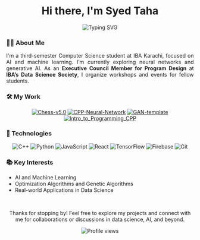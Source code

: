 <!-- GitHub Profile README -->

<h1 align="center">Hi there, I'm Syed Taha</h1>

<div align="center">
    <img src="https://readme-typing-svg.herokuapp.com?font=Fira+Code&weight=500&pause=1000&color=00F7F7&center=true&vCenter=true&width=600&lines=Executive+Council+@DSS+IBA;Teaching+Assistant+@IBA;xSWE+Fellow+@Headstarter;CS+Student+@IBA,+Karachi" alt="Typing SVG" />
</div>


### 👨‍💻 About Me

<p align="justify">
  I'm a third-semester Computer Science student at IBA Karachi, focused on AI and machine learning. I’m currently exploring neural networks and generative AI. As an <b>Executive Council Member for Program Design</b> at <b>IBA’s Data Science Society</b>, I organize workshops and events for fellow students.
</p>

### 🛠️ My Work

<div align="center">
    
[![Chess-v5.0](https://img.shields.io/badge/Chess--v5.0-FF4757?style=for-the-badge&logo=chess&logoColor=white&height=20)](https://github.com/syedtaha22/Chess-v5.0)
[![CPP-Neural-Network](https://img.shields.io/badge/CPP--Neural--Network-00B894?style=for-the-badge&logo=cplusplus&logoColor=white&height=20)](https://github.com/syedtaha22/CPP-Neural-Network)
[![GAN-template](https://img.shields.io/badge/GAN--template-5F27CD?style=for-the-badge&logo=tensorflow&logoColor=white&height=20)](https://github.com/syedtaha22/GAN-template)
[![Intro_to_Programming_CPP](https://img.shields.io/badge/Intro_to_Programming_CPP-1DD1A1?style=for-the-badge&logo=cplusplus&logoColor=white&height=20)](https://github.com/syedtaha22/Intro_to_Programming_CPP)

</div>

### 🔧 Technologies

<div align="center">
  <img src="https://img.icons8.com/color/48/000000/c-plus-plus-logo.png" alt="C++" />
  <img src="https://img.icons8.com/color/48/000000/python.png" alt="Python" />
  <img src="https://img.icons8.com/color/48/000000/javascript.png" alt="JavaScript" />
  <img src="https://img.icons8.com/color/48/000000/react-native.png" alt="React" />
  <img src="https://img.icons8.com/color/48/000000/tensorflow.png" alt="TensorFlow" />
  <img src="https://img.icons8.com/color/48/000000/firebase.png" alt="Firebase" />
  <img src="https://img.icons8.com/color/48/000000/git.png" alt="Git" />
</div>

### 📚 Key Interests

- AI and Machine Learning
- Optimization Algorithms and Genetic Algorithms
- Real-world Applications in Data Science

</br>

<p align="center">Thanks for stopping by! Feel free to explore my projects and connect with me for collaborations or discussions in data science, AI, and beyond.</p>

<p align="center">
    <img src="https://komarev.com/ghpvc/?username=syedtaha22&color=brightgreen" alt="Profile views" />
</p>
